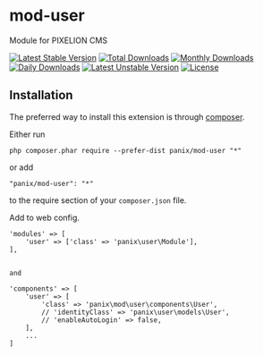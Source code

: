 mod-user
===========
Module for PIXELION CMS

[![Latest Stable Version](https://poser.pugx.org/panix/mod-user/v/stable)](https://packagist.org/packages/panix/mod-user) [![Total Downloads](https://poser.pugx.org/panix/mod-user/downloads)](https://packagist.org/packages/panix/mod-user) [![Monthly Downloads](https://poser.pugx.org/panix/mod-user/d/monthly)](https://packagist.org/packages/panix/mod-user) [![Daily Downloads](https://poser.pugx.org/panix/mod-user/d/daily)](https://packagist.org/packages/panix/mod-user) [![Latest Unstable Version](https://poser.pugx.org/panix/mod-user/v/unstable)](https://packagist.org/packages/panix/mod-user) [![License](https://poser.pugx.org/panix/mod-user/license)](https://packagist.org/packages/panix/mod-user)


Installation
------------

The preferred way to install this extension is through [composer](http://getcomposer.org/download/).

Either run

```
php composer.phar require --prefer-dist panix/mod-user "*"
```

or add

```
"panix/mod-user": "*"
```

to the require section of your `composer.json` file.

Add to web config.
```
'modules' => [
    'user' => ['class' => 'panix\user\Module'],
],


and

'components' => [
    'user' => [
        'class' => 'panix\mod\user\components\User',
        // 'identityClass' => 'panix\user\models\User',
        // 'enableAutoLogin' => false,
    ],
    ...
]
```